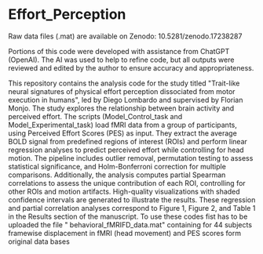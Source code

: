 # Effort_Perception

Raw data files (.mat) are available on Zenodo: 10.5281/zenodo.17238287

Portions of this code were developed with assistance from ChatGPT (OpenAI). The AI was used to help to refine code, but all outputs were reviewed and edited by the author to ensure accuracy and appropriateness.

This repository contains the analysis code for the study titled "Trait-like neural signatures of physical effort perception dissociated from motor execution in humans", led by Diego Lombardo and supervised by Florian Monjo. The study explores the relationship between brain activity and perceived effort. The scripts (Model_Control_task and Model_Experimental_task) load fMRI data from a group of participants, using Perceived Effort Scores (PES) as input. They extract the average BOLD signal from predefined regions of interest (ROIs) and perform linear regression analyses to predict perceived effort while controlling for head motion. The pipeline includes outlier removal, permutation testing to assess statistical significance, and Holm-Bonferroni correction for multiple comparisons. Additionally, the analysis computes partial Spearman correlations to assess the unique contribution of each ROI, controlling for other ROIs and motion artifacts. High-quality visualizations with shaded confidence intervals are generated to illustrate the results. These regression and partial correlation analyses correspond to Figure 1, Figure 2, and Table 1 in the Results section of the manuscript. To use these codes fist has to be uploaded the file " behavioral_fMRIFD_data.mat" containing for 44 subjects framewise displacement in fMRI (head movement) and PES scores form original data bases

